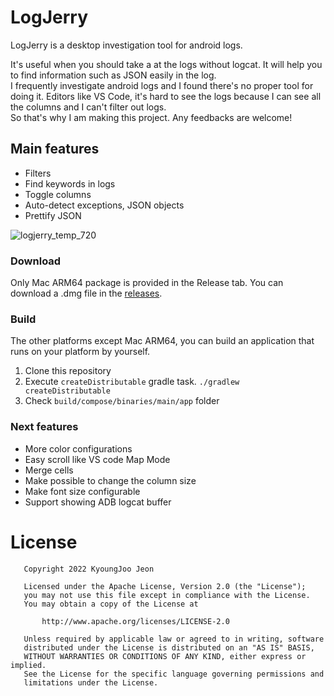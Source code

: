 # LogJerry

LogJerry is a desktop investigation tool for android logs.

It's useful when you should take a at the logs without logcat. It will help you to find information such as JSON easily in the log.  
I frequently investigate android logs and I found there's no proper tool for doing it.
Editors like VS Code, it's hard to see the logs because I can see all the columns and I can't filter out logs.  
So that's why I am making this project. Any feedbacks are welcome!

## Main features

- Filters
- Find keywords in logs
- Toggle columns
- Auto-detect exceptions, JSON objects
- Prettify JSON

![logjerry_temp_720](https://user-images.githubusercontent.com/5154440/192139287-c049b3f1-9a6e-49f9-a15b-6817ef51a2ee.gif)
    
### Download

Only Mac ARM64 package is provided in the Release tab. 
You can download a .dmg file in the [releases](https://github.com/jkj8790/LogJerry/releases).

### Build

The other platforms except Mac ARM64, you can build an application that runs on your platform by yourself.
1. Clone this repository
2. Execute `createDistributable` gradle task. `./gradlew createDistributable`
3. Check `build/compose/binaries/main/app` folder

### Next features

- More color configurations
- Easy scroll like VS code Map Mode
- Merge cells
- Make possible to change the column size
- Make font size configurable
- Support showing ADB logcat buffer

# License
```
   Copyright 2022 KyoungJoo Jeon

   Licensed under the Apache License, Version 2.0 (the "License");
   you may not use this file except in compliance with the License.
   You may obtain a copy of the License at

       http://www.apache.org/licenses/LICENSE-2.0

   Unless required by applicable law or agreed to in writing, software
   distributed under the License is distributed on an "AS IS" BASIS,
   WITHOUT WARRANTIES OR CONDITIONS OF ANY KIND, either express or implied.
   See the License for the specific language governing permissions and
   limitations under the License.
```
